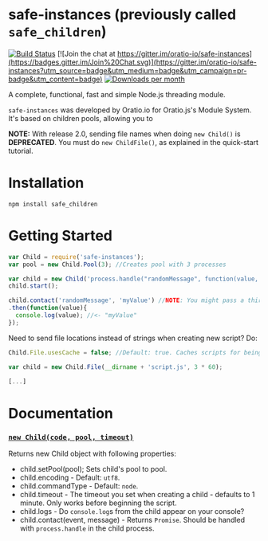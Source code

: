 # safe-instances (previously called `safe_children`)
[![Build Status](https://travis-ci.org/oratio-io/safe-instances.svg?branch=master)](https://travis-ci.org/oratio-io/safe-instances)
[![Join the chat at https://gitter.im/oratio-io/safe-instances](https://badges.gitter.im/Join%20Chat.svg)](https://gitter.im/oratio-io/safe-instances?utm_source=badge&utm_medium=badge&utm_campaign=pr-badge&utm_content=badge)
[![Downloads per month](https://img.shields.io/npm/dm/safe-instances.svg)](http://npmjs.org/package/safe-instances)

A complete, functional, fast and simple Node.js threading module.

`safe-instances` was developed by Oratio.io for Oratio.js's Module System.
It's based on children pools, allowing you to

**NOTE:** With release 2.0, sending file names when doing `new Child()` is **DEPRECATED**. You must do `new ChildFile()`, as explained in the quick-start tutorial.

# Installation

`npm install safe_children`

# Getting Started

``` javascript
var Child = require('safe-instances');
var pool = new Child.Pool(3); //Creates pool with 3 processes

var child = new Child('process.handle("randomMessage", function(value, callback){ callback(value) }', pool, 3 * 60);
child.start();

child.contact('randomMessage', 'myValue') //NOTE: You might pass a third callback argument, too.
.then(function(value){
  console.log(value); //<- "myValue"
});
```

Need to send file locations instead of strings when creating new script? Do:

```  javascript
Child.File.usesCache = false; //Default: true. Caches scripts for being re-used.

var child = new Child.File(__dirname + 'script.js', 3 * 60);

[...]
```

# Documentation

### [`new Child(code, pool, timeout)`](https://github.com/oratio-io/safe_children/blob/master/src/spawner.js#L9)
Returns new Child object with following properties:

* child.setPool(pool); Sets child's pool to pool.
* child.encoding - Default: `utf8`.
* child.commandType - Default: `node`.
* child.timeout - The timeout you set when creating a child - defaults to 1 minute. Only works before beginning the script.
* child.logs - Do `console.log`s from the child appear on your console?
* child.contact(event, message) - Returns `Promise`. Should be handled with `process.handle` in the child process.
